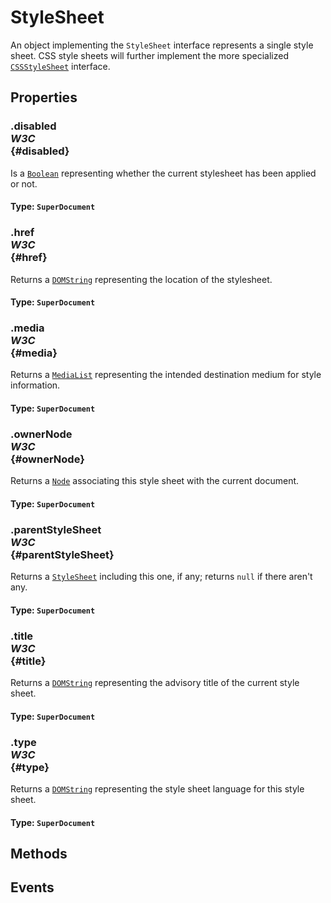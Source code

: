 # StyleSheet

<div class='overview'>An object implementing the <code>StyleSheet</code> interface represents a single style sheet. CSS style sheets will further implement the more specialized <a href="/en-US/docs/Web/API/CSSStyleSheet" title="The CSSStyleSheet interface represents a single CSS stylesheet, and lets you inspect and modify the list of rules contained in the stylesheet."><code>CSSStyleSheet</code></a> interface.</div>

## Properties

### .disabled <div class="specs"><i>W3C</i></div> {#disabled}

Is a <a href="/en-US/docs/Web/API/Boolean" title="REDIRECT Boolean [en-US]"><code>Boolean</code></a> representing whether the current stylesheet has been applied or not.

#### **Type**: `SuperDocument`

### .href <div class="specs"><i>W3C</i></div> {#href}

Returns a <a href="/en-US/docs/Web/API/DOMString" title="DOMString is a UTF-16 String. As JavaScript already uses such strings, DOMString is mapped directly to a String."><code>DOMString</code></a> representing the location of the stylesheet.

#### **Type**: `SuperDocument`

### .media <div class="specs"><i>W3C</i></div> {#media}

Returns a <a href="/en-US/docs/Web/API/MediaList" title="The MediaList interface represents the media queries of a stylesheet, e.g. those set using a <link> element's media attribute."><code>MediaList</code></a> representing the intended destination medium for style information.

#### **Type**: `SuperDocument`

### .ownerNode <div class="specs"><i>W3C</i></div> {#ownerNode}

Returns a <a href="/en-US/docs/Web/API/Node" title="Node is an interface from which various types of DOM API objects inherit, allowing those types to be treated similarly; for example, inheriting the same set of methods, or being testable in the same way."><code>Node</code></a> associating this style sheet with the current document.

#### **Type**: `SuperDocument`

### .parentStyleSheet <div class="specs"><i>W3C</i></div> {#parentStyleSheet}

Returns a <a href="/en-US/docs/Web/API/StyleSheet" title="An object implementing the StyleSheet interface represents a single style sheet. CSS style sheets will further implement the more specialized CSSStyleSheet interface."><code>StyleSheet</code></a> including this one, if any; returns <code>null</code> if there aren't any.

#### **Type**: `SuperDocument`

### .title <div class="specs"><i>W3C</i></div> {#title}

Returns a <a href="/en-US/docs/Web/API/DOMString" title="DOMString is a UTF-16 String. As JavaScript already uses such strings, DOMString is mapped directly to a String."><code>DOMString</code></a> representing the advisory title of the current style sheet.

#### **Type**: `SuperDocument`

### .type <div class="specs"><i>W3C</i></div> {#type}

Returns a <a href="/en-US/docs/Web/API/DOMString" title="DOMString is a UTF-16 String. As JavaScript already uses such strings, DOMString is mapped directly to a String."><code>DOMString</code></a> representing the style sheet language for this style sheet.

#### **Type**: `SuperDocument`

## Methods

## Events
